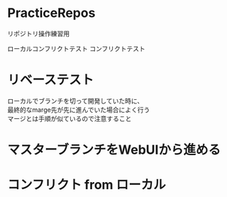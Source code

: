 ﻿# PracticeRepos
リポジトリ操作練習用

ローカルコンフリクトテスト
コンフリクトテスト

# リベーステスト
ローカルでブランチを切って開発していた時に、  
最終的なmarge先が先に進んでいた場合によく行う  
マージとは手順が似ているので注意すること

# マスターブランチをWebUIから進める

# コンフリクト from ローカル